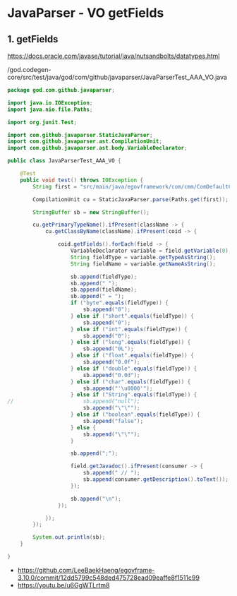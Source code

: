 # JavaParser - VO getFields

## 1. getFields

https://docs.oracle.com/javase/tutorial/java/nutsandbolts/datatypes.html

/god.codegen-core/src/test/java/god/com/github/javaparser/JavaParserTest_AAA_VO.java

```java
package god.com.github.javaparser;

import java.io.IOException;
import java.nio.file.Paths;

import org.junit.Test;

import com.github.javaparser.StaticJavaParser;
import com.github.javaparser.ast.CompilationUnit;
import com.github.javaparser.ast.body.VariableDeclarator;

public class JavaParserTest_AAA_VO {

	@Test
	public void test() throws IOException {
		String first = "src/main/java/egovframework/com/cmm/ComDefaultCodeVO.java";

		CompilationUnit cu = StaticJavaParser.parse(Paths.get(first));

		StringBuffer sb = new StringBuffer();

		cu.getPrimaryTypeName().ifPresent(className -> {
			cu.getClassByName(className).ifPresent(coid -> {

				coid.getFields().forEach(field -> {
					VariableDeclarator variable = field.getVariable(0);
					String fieldType = variable.getTypeAsString();
					String fieldName = variable.getNameAsString();

					sb.append(fieldType);
					sb.append(" ");
					sb.append(fieldName);
					sb.append(" = ");
					if ("byte".equals(fieldType)) {
						sb.append("0");
					} else if ("short".equals(fieldType)) {
						sb.append("0");
					} else if ("int".equals(fieldType)) {
						sb.append("0");
					} else if ("long".equals(fieldType)) {
						sb.append("0L");
					} else if ("float".equals(fieldType)) {
						sb.append("0.0f");
					} else if ("double".equals(fieldType)) {
						sb.append("0.0d");
					} else if ("char".equals(fieldType)) {
						sb.append("'\u0000'");
					} else if ("String".equals(fieldType)) {
//						sb.append("null");
						sb.append("\"\"");
					} else if ("boolean".equals(fieldType)) {
						sb.append("false");
					} else {
						sb.append("\"\"");
					}

					sb.append(";");

					field.getJavadoc().ifPresent(consumer -> {
						sb.append(" // ");
						sb.append(consumer.getDescription().toText());
					});

					sb.append("\n");
				});

			});
		});

		System.out.println(sb);
	}

}
```

- https://github.com/LeeBaekHaeng/egovframe-3.10.0/commit/12dd5799c548ded475728ead09eaffe8f1511c99
- https://youtu.be/u6GgWTLrtm8
